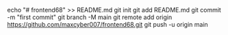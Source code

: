 echo "# frontend68" >> README.md
git init
git add README.md
git commit -m "first commit"
git branch -M main
git remote add origin https://github.com/maxcyber007/frontend68.git
git push -u origin main